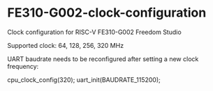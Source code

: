 # FE310-G002-clock-configuration
Clock configuration for RISC-V FE310-G002 Freedom Studio

Supported clock: 64, 128, 256, 320 MHz

UART baudrate needs to be reconfigured after setting a new clock frequency:

cpu_clock_config(320);
uart_init(BAUDRATE_115200);

